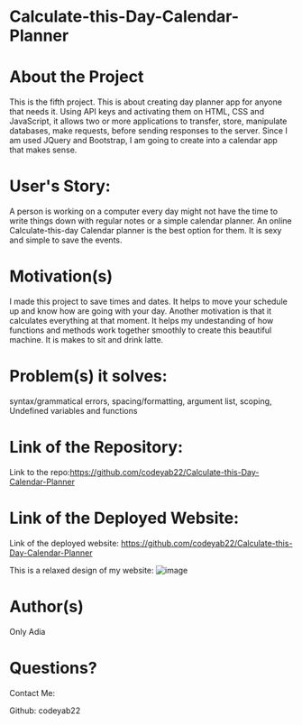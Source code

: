 # Calculate-this-Day-Calendar-Planner

# About the Project

This is the fifth project. This is about creating day planner app for anyone that needs it. Using API keys and activating them on HTML, CSS and JavaScript, it allows two or more applications to transfer, store, manipulate databases, make requests,  before sending responses to the server. Since I am used JQuery and Bootstrap, I am going to create into a calendar app that makes sense. 
 
 # User's Story:
 A person is working on a computer every day might not have the time to write things down with regular notes or a simple calendar planner. An online Calculate-this-day Calendar planner is the best option for them. It is sexy and simple to save the events.

# Motivation(s)
I made this project to save times and dates. It helps to move your schedule up and know how are going with your day. Another motivation is that it calculates 
everything at that moment. It helps my undestanding of how functions and methods work together smoothly to create this beautiful machine. It is makes to sit and drink latte.


# Problem(s) it solves:

syntax/grammatical errors, spacing/formatting, argument list, scoping, Undefined variables and functions

# Link of the Repository:

Link to the repo:https://github.com/codeyab22/Calculate-this-Day-Calendar-Planner
# Link of the Deployed Website:

Link of the deployed website: https://github.com/codeyab22/Calculate-this-Day-Calendar-Planner

This is a relaxed design of my website:
![image](https://drive.google.com/uc?export=view&id=12In7-_JqZ9-6YF8DfItRexrBsbinYKfe)


# Author(s)

Only Adia 

# Questions?

Contact Me:

Github: codeyab22


